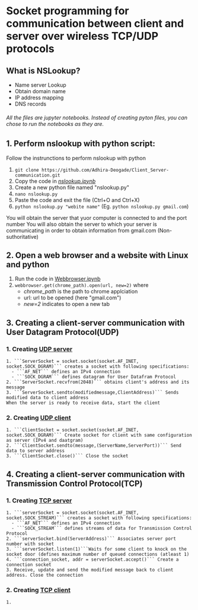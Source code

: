 # Socket programming for communication between client and server over wireless TCP/UDP protocols

## What is NSLookup?
- Name server Lookup
- Obtain domain name
- IP address mapping
- DNS records


###### All the files are jupyter notebooks. Instead of creating pyton files, you can chose to run the notebooks as they are.

## 1. Perform nslookup with python script:
Follow the instrunctions to perform nslookup with python
1. ```git clone https://github.com/Adhira-Deogade/Client_Server-communication.git```
2. Copy the code in [*nslookup.ipynb*](nslookup.ipynb)
3. Create a new python file named "nslookup.py"
4. ```nano nslookup.py```
5. Paste the code and exit the file (Ctrl+O and Ctrl+X)
6. ```python nslookup.py "webite name"``` (Eg. ```python nslookup.py gmail.com```)

You will obtain the server that yuor computer is connected to and the port number
You will also obtain the server to which your server is communicating in order to obtain information from gmail.com (Non-suthoritative)

## 2. Open a web browser and a website with Linux and python
1. Run the code in [Webbrowser.ipynb](WebBrowser.ipynb)
2. ```webbrowser.get(chrome_path).open(url, new=2)``` where
    - *chrome_path* is the path to chrome applciation
    - url: url to be opened (here "gmail.com")
    - *new=2* indicates to open a new tab
  
## 3. Creating a client-server communication with User Datagram Protocol(UDP)
  ### 1. Creating [UDP server](UDPserver.ipynb)
    1. ```ServerSocket = socket.socket(socket.AF_INET, socket.SOCK_DGRAM)``` creates a socket with following specifications:
      - ```AF_NET``` defines an IPv4 connection
      - ```SOCK_DGRAM``` defines datagram for User Datafram Protocol
    2. ```ServerSocket.recvfrom(2048)``` obtains client's address and its message
    3. ```ServerSocket.sendto(modifiedmessage,ClientAddress)``` Sends modified data to client address
    When the server is ready to receive data, start the client
    
  ### 2. Creating [UDP client](UDPclient.ipynb)
    1. ```ClientSocket = socket.socket(socket.AF_INET, socket.SOCK_DGRAM)``` Create socket for client with same configuration as server (IPv4 and daatgram)
    2. ```ClientSocket.sendto(message,(ServerName,ServerPort))``` Send data to server address
    3. ```ClientSocket.close()``` Close the socket
    
## 4. Creating a client-server communication with Transmission Control Protocol(TCP)
  ### 1. Creating [TCP server](TCPserver.ipynb)
    1. ```serverSocket = socket.socket(socket.AF_INET, socket.SOCK_STREAM)``` creates a socket with following specifications:
      - ```AF_NET``` defines an IPv4 connection
      - ```SOCK_STREAM``` defines streams of data for Transmission Control Protocol
    2. ```serverSocket.bind(ServerAddress)``` Associates server port number with socket
    3. ```serverSocket.listen(1)```Waits for some client to knock on the socket door (defines maximum number of queued connections (atleast 1)
    4. ```connection_socket, addr = serverSocket.accept()``` Create a connection socket
    3. Receive, update and send the modified message back to client address. Close the connection
  
  ### 2. Creating [TCP client](TCPclient.ipynb)
    1. 
